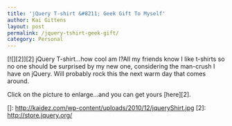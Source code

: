 ```yaml
---
title: 'jQuery T-shirt &#8211; Geek Gift To Myself'
author: Kai Gittens
layout: post
permalink: /jquery-tshirt-geek-gift/
category: Personal
---
```


[![][2]][2]
jQuery T-shirt...how cool am I?All my friends know I like t-shirts so no one should be surprised by my new one, considering the man-crush I have on jQuery. Will probably rock this the next warm day that comes around.

  
  
Click on the picture to enlarge…and you can get yours [here][2].

 []: http://kaidez.com/wp-content/uploads/2010/12/jqueryShirt.jpg
 [2]: http://store.jquery.org/